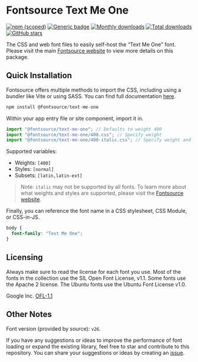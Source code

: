# Fontsource Text Me One

[![npm (scoped)](https://img.shields.io/npm/v/@fontsource/text-me-one?color=brightgreen)](https://www.npmjs.com/package/@fontsource/text-me-one) [![Generic badge](https://img.shields.io/badge/fontsource-passing-brightgreen)](https://github.com/fontsource/fontsource) [![Monthly downloads](https://badgen.net/npm/dm/@fontsource/text-me-one)](https://github.com/fontsource/fontsource) [![Total downloads](https://badgen.net/npm/dt/@fontsource/text-me-one)](https://github.com/fontsource/fontsource) [![GitHub stars](https://img.shields.io/github/stars/fontsource/fontsource.svg?style=social&label=Star)](https://github.com/fontsource/fontsource/stargazers)

The CSS and web font files to easily self-host the “Text Me One” font. Please visit the main [Fontsource website](https://fontsource.org/fonts/text-me-one) to view more details on this package.

## Quick Installation

Fontsource offers multiple methods to import the CSS, including using a bundler like Vite or using SASS. You can find full documentation [here](https://fontsource.org/docs/getting-started/introduction).

```javascript
npm install @fontsource/text-me-one
```

Within your app entry file or site component, import it in.

```javascript
import "@fontsource/text-me-one"; // Defaults to weight 400
import "@fontsource/text-me-one/400.css"; // Specify weight
import "@fontsource/text-me-one/400-italic.css"; // Specify weight and style
```

Supported variables:
- Weights: `[400]`
- Styles: `[normal]`
- Subsets: `[latin,latin-ext]`

> Note: `italic` may not be supported by all fonts. To learn more about what weights and styles are supported, please visit the [Fontsource website](https://fontsource.org/fonts/text-me-one).

Finally, you can reference the font name in a CSS stylesheet, CSS Module, or CSS-in-JS.

```css
body {
  font-family: "Text Me One";
}
```

## Licensing
Always make sure to read the license for each font you use. Most of the fonts in the collection use the SIL Open Font License, v1.1. Some fonts use the Apache 2 license. The Ubuntu fonts use the Ubuntu Font License v1.0.

Google Inc.
[OFL-1.1](http://scripts.sil.org/OFL)

## Other Notes
Font version (provided by source): `v26`.

If you have any suggestions or ideas to improve the performance of font loading or expand the existing library, feel free to star and contribute to this repository. You can share your suggestions or ideas by creating an [issue](https://github.com/fontsource/fontsource/issues).